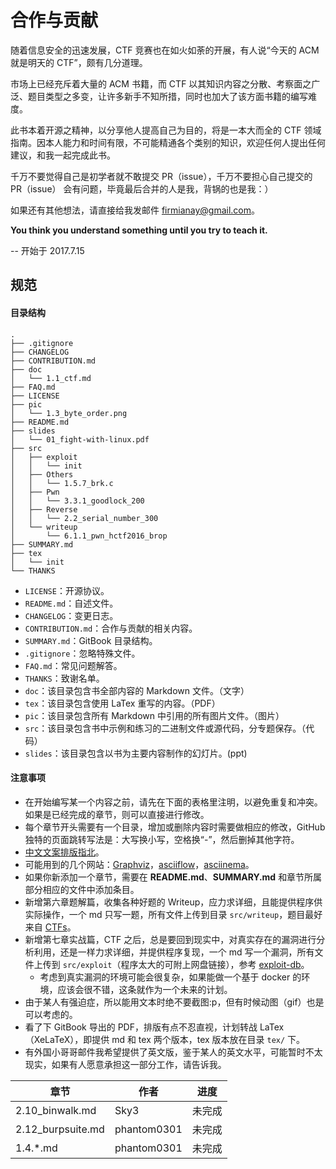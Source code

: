# 合作与贡献
随着信息安全的迅速发展，CTF 竞赛也在如火如荼的开展，有人说“今天的 ACM 就是明天的 CTF”，颇有几分道理。

市场上已经充斥着大量的 ACM 书籍，而 CTF 以其知识内容之分散、考察面之广泛、题目类型之多变，让许多新手不知所措，同时也加大了该方面书籍的编写难度。

此书本着开源之精神，以分享他人提高自己为目的，将是一本大而全的 CTF 领域指南。因本人能力和时间有限，不可能精通各个类别的知识，欢迎任何人提出任何建议，和我一起完成此书。

千万不要觉得自己是初学者就不敢提交 PR（issue），千万不要担心自己提交的 PR（issue） 会有问题，毕竟最后合并的人是我，背锅的也是我：）

如果还有其他想法，请直接给我发邮件 firmianay@gmail.com。

**You think you understand something until you try to teach it.**

-- 开始于 2017.7.15


## 规范
#### 目录结构
```
.
├── .gitignore
├── CHANGELOG
├── CONTRIBUTION.md
├── doc
│   └── 1.1_ctf.md
├── FAQ.md
├── LICENSE
├── pic
│   └── 1.3_byte_order.png
├── README.md
├── slides
│   └── 01_fight-with-linux.pdf
├── src
│   ├── exploit
│   │   └── init
│   ├── Others
│   │   └── 1.5.7_brk.c
│   ├── Pwn
│   │   └── 3.3.1_goodlock_200
│   ├── Reverse
│   │   └── 2.2_serial_number_300
│   └── writeup
│       └── 6.1.1_pwn_hctf2016_brop
├── SUMMARY.md
├── tex
│   └── init
└── THANKS
```

- `LICENSE`：开源协议。
- `README.md`：自述文件。
- `CHANGELOG`：变更日志。
- `CONTRIBUTION.md`：合作与贡献的相关内容。
- `SUMMARY.md`：GitBook 目录结构。
- `.gitignore`：忽略特殊文件。
- `FAQ.md`：常见问题解答。
- `THANKS`：致谢名单。
- `doc`：该目录包含书全部内容的 Markdown 文件。（文字）
- `tex`：该目录包含使用 LaTex 重写的内容。（PDF）
- `pic`：该目录包含所有 Markdown 中引用的所有图片文件。（图片）
- `src`：该目录包含书中示例和练习的二进制文件或源代码，分专题保存。（代码）
- `slides`：该目录包含以书为主要内容制作的幻灯片。(ppt)

#### 注意事项
- 在开始编写某一个内容之前，请先在下面的表格里注明，以避免重复和冲突。如果是已经完成的章节，则可以直接进行修改。
- 每个章节开头需要有一个目录，增加或删除内容时需要做相应的修改，GitHub 独特的页面跳转写法是：大写换小写，空格换“-”，然后删掉其他字符。
- [中文文案排版指北](https://github.com/sparanoid/chinese-copywriting-guidelines)。
- 可能用到的几个网站：[Graphviz](https://www.graphviz.org/)，[asciiflow](http://asciiflow.com/)，[asciinema](https://asciinema.org/)。
- 如果你新添加一个章节，需要在 **README.md**、**SUMMARY.md** 和章节所属部分相应的文件中添加条目。
- 新增第六章题解篇，收集各种好题的 Writeup，应力求详细，且能提供程序供实际操作，一个 md 只写一题，所有文件上传到目录 `src/writeup`，题目最好来自 [CTFs](https://github.com/ctfs)。
- 新增第七章实战篇，CTF 之后，总是要回到现实中，对真实存在的漏洞进行分析利用，还是一样力求详细，并提供程序复现，一个 md 写一个漏洞，所有文件上传到 `src/exploit`（程序太大的可附上网盘链接），参考 [exploit-db](https://www.exploit-db.com/)。
  - 考虑到真实漏洞的环境可能会很复杂，如果能做一个基于 docker 的环境，应该会很不错，这条就作为一个未来的计划。
- 由于某人有强迫症，所以能用文本时绝不要截图:p，但有时候动图（gif）也是可以考虑的。
- 看了下 GitBook 导出的 PDF，排版有点不忍直视，计划转战 LaTex（XeLaTeX），即提供 md 和 tex 两个版本，tex 版本放在目录 `tex/` 下。
- 有外国小哥哥邮件我希望提供了英文版，鉴于某人的英文水平，可能暂时不太现实，如果有人愿意承担这一部分工作，请告诉我。


| 章节 | 作者 | 进度 |
| --------------- | --------- | ---- |
| 2.10_binwalk.md | Sky3      | 未完成  |
| 2.12_burpsuite.md | phantom0301      | 未完成  |
| 1.4.*.md | phantom0301      | 未完成  |
